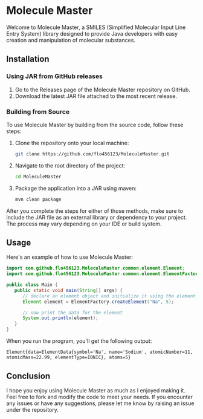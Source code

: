 # Molecule Master

Welcome to Molecule Master, a SMILES (Simplified Molecular Input Line Entry System) library designed to provide Java developers with easy creation and manipulation of molecular substances.

## Installation

### Using JAR from GitHub releases
1. Go to the Releases page of the Molecule Master repository on GitHub.
2. Download the latest JAR file attached to the most recent release.

### Building from Source
To use Molecule Master by building from the source code, follow these steps:

1. Clone the repository onto your local machine: 
    ```bash
    git clone https://github.com/flo456123/MoleculeMaster.git
    ```
   
2. Navigate to the root directory of the project:
    ```bash
    cd MoleculeMaster
    ```
   
3. Package the application into a JAR using maven:
    ```bash
    mvn clean package
    ```

After you complete the steps for either of those methods,
make sure to include the JAR file as an external library or dependency to your project.
The process may vary depending on your IDE or build system.

## Usage
Here's an example of how to use Molecule Master:

```java
import com.github.flo456123.MoleculeMaster.common.element.Element;
import com.github.flo456123.MoleculeMaster.common.element.ElementFactory;

public class Main {
   public static void main(String[] args) {
      // declare an element object and initialize it using the element factory
      Element element = ElementFactory.createElement("Na", 5);

      // now print the data for the element
      System.out.println(element);
   }
}
```

When you run the program, you'll get the following output:

```
Element{data=ElementData{symbol='Na', name='Sodium', atomicNumber=11, atomicMass=22.99, elementType=IONIC}, atoms=5}
```

## Conclusion

I hope you enjoy using Molecule Master as much as I enjoyed making it. Feel free to fork and modify the code to meet your needs. If you encounter any issues or have any suggestions, please let me know by raising an issue under the repository.
